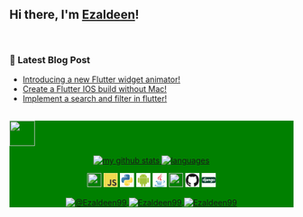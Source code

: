 ## Hi there, I'm <a href="https://ezaldden99.medium.com/create-a-flutter-ios-build-without-mac-911c0e3553c5" target="_blank">Ezaldeen</a>!

<br />

### 📕 Latest Blog Post

<!-- BLOG-POST-LIST:START -->
- [Introducing a new Flutter widget animator!](https://levelup.gitconnected.com/introducing-a-new-flutter-widget-animator-b499c1a98ee5)
- [Create a Flutter IOS build without Mac!](https://ezaldden99.medium.com/create-a-flutter-ios-build-without-mac-911c0e3553c5)
- [Implement a search and filter in flutter!](https://levelup.gitconnected.com/implement-a-search-and-filter-in-flutter-56d046e12c05)
<!-- BLOG-POST-LIST:END -->

<br/>

<div style="background: green ">
<!-- top left -->
<a href="#" click="alert()">
    <img src="https://emojis.slackmojis.com/emojis/images/1593555389/9579/blob_excited.gif?1593555389" width="45" height="45"/> 
</a>


<!-- status codes -->
<a align="center" href="https://Ezaldeen99.github.io">
    <p align="center">
    <img src="https://github-readme-stats.vercel.app/api?username=Ezaldeen99&show_icons=true&theme=tokyonight" alt="my github stats" width="420"/>&nbsp;<img src="https://github-readme-stats.vercel.app/api/top-langs/?username=Ezaldeen99&layout=compact&theme=tokyonight" alt="languages" height="165">
    </p>
</a>


<!-- programming langs i work-->
<p align="center">
<img src="https://cdn.jsdelivr.net/gh/devicons/devicon/icons/flutter/flutter-original.svg" width="25px" height="25px"/>
<img src="https://github.com/devicons/devicon/blob/master/icons/javascript/javascript-original.svg" width="25px" height="25px"/>
<img src="https://github.com/devicons/devicon/blob/master/icons/python/python-original.svg" width="25px" height="25px"/>
<img src="https://github.com/devicons/devicon/blob/master/icons/android/android-original.svg" width="25px" height="25px"/>
<img src="https://github.com/devicons/devicon/blob/master/icons/java/java-original.svg" width="25px" height="25px"/>
<img src="https://cdn.jsdelivr.net/gh/devicons/devicon/icons/swift/swift-original.svg" width="25px" height="25px"/>
<img src="https://github.com/devicons/devicon/blob/master/icons/github/github-original.svg" width="25px" height="25px"/>
 <img src="https://github.com/devicons/devicon/blob/master/icons/django/django-original.svg" width="25px" height="25px"/>
</p>





<!-- websites and link -->
<p align="center">

<a href="https://ezaldden99.medium.com/" target="blank">
<img align="center" src="https://cdn.jsdelivr.net/npm/simple-icons@3.0.1/icons/medium.svg" alt="@Ezaldeen99" height="20" width="20" />
</a>
<a href="https://www.linkedin.com/in/ezaldeen-sahb-17918b137/" target="blank">
<img align="center" src="https://cdn.jsdelivr.net/npm/simple-icons@3.0.1/icons/linkedin.svg" alt="Ezaldeen99" height="20" width="20" />
</a>
<a href="https://github.com/Ezaldeen99" target="blank">
<img align="center" src="https://cdn.jsdelivr.net/npm/simple-icons@3.0.1/icons/github.svg" alt="Ezaldeen99" height="20" width="20" />
</a>
</p>
</div>

